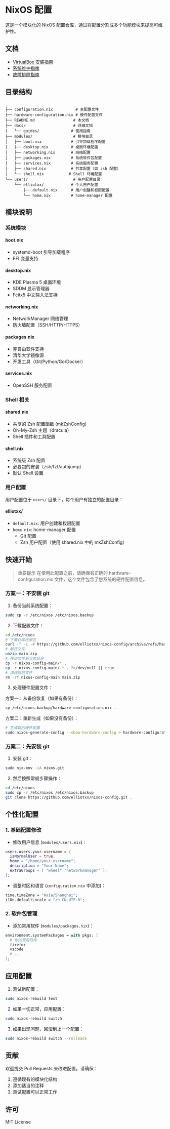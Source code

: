 # NixOS 配置

这是一个模块化的 NixOS 配置仓库，通过将配置分割成多个功能模块来提高可维护性。

## 文档

- [VirtualBox 安装指南](docs/guides/virtualbox-installation.md)
- [系统维护指南](docs/guides/system-maintenance.md)
- [故障排除指南](docs/guides/troubleshooting.md)

## 目录结构

```
.
├── configuration.nix          # 主配置文件
├── hardware-configuration.nix # 硬件配置文件
├── README.md                 # 本文档
├── docs/                     # 详细文档
│   └── guides/              # 使用指南
├── modules/                  # 模块目录
│   ├── boot.nix             # 引导加载程序配置
│   ├── desktop.nix          # 桌面环境配置
│   ├── networking.nix       # 网络配置
│   ├── packages.nix         # 系统软件包配置
│   ├── services.nix         # 系统服务配置
│   ├── shared.nix           # 共享配置（如 zsh 配置）
│   └── shell.nix           # Shell 环境配置
└── users/                    # 用户配置目录
    └── elliotxx/            # 个人用户配置
        ├── default.nix      # 用户创建和权限配置
        └── home.nix         # home-manager 配置
```

## 模块说明

### 系统模块

#### boot.nix
- systemd-boot 引导加载程序
- EFI 变量支持

#### desktop.nix
- KDE Plasma 5 桌面环境
- SDDM 显示管理器
- Fcitx5 中文输入法支持

#### networking.nix
- NetworkManager 网络管理
- 防火墙配置（SSH/HTTP/HTTPS）

#### packages.nix
- 非自由软件支持
- 清华大学镜像源
- 开发工具（Git/Python/Go/Docker）

#### services.nix
- OpenSSH 服务配置

### Shell 相关

#### shared.nix
- 共享的 Zsh 配置函数 (mkZshConfig)
- Oh-My-Zsh 主题（dracula）
- Shell 插件和工具配置

#### shell.nix
- 系统级 Zsh 配置
- 必要包的安装（zsh/fzf/autojump）
- 默认 Shell 设置

### 用户配置

用户配置位于 `users/` 目录下，每个用户有独立的配置目录：

#### elliotxx/
- `default.nix`: 用户创建和权限配置
- `home.nix`: home-manager 配置
  - Git 配置
  - Zsh 用户配置（使用 shared.nix 中的 mkZshConfig）

## 快速开始

> 重要提示
> 在使用此配置之前，请确保有正确的 hardware-configuration.nix 文件，这个文件包含了您系统的硬件配置信息。

### 方案一：不安装 git

1. 备份当前系统配置：
```bash
sudo cp -r /etc/nixos /etc/nixos.backup
```

2. 下载配置文件：
```bash
cd /etc/nixos
# 下载仓库压缩包
curl -f -L -# https://github.com/elliotxx/nixos-config/archive/refs/heads/main.zip -o main.zip
# 解压文件
unzip main.zip
# 移动文件到当前目录
cp -r nixos-config-main/* .
cp -r nixos-config-main/.* . 2>/dev/null || true
# 清理临时文件
rm -rf nixos-config-main main.zip
```

3. 处理硬件配置文件：

方案一：从备份恢复（如果有备份）：
```bash
cp /etc/nixos.backup/hardware-configuration.nix .
```

方案二：重新生成（如果没有备份）：
```bash
# 生成新的硬件配置
sudo nixos-generate-config --show-hardware-config > hardware-configuration.nix
```

### 方案二：先安装 git

1. 安装 git：
```bash
sudo nix-env -iA nixos.git
```

2. 然后按照常规步骤操作：
```bash
cd /etc/nixos
sudo cp -r /etc/nixos /etc/nixos.backup
git clone https://github.com/elliotxx/nixos-config.git .
```

## 个性化配置

### 1. 基础配置修改

- 修改用户信息 (`modules/users.nix`)：
```nix
users.users.your-username = {
  isNormalUser = true;
  home = "/home/your-username";
  description = "Your Name";
  extraGroups = [ "wheel" "networkmanager" ];
};
```

- 调整时区和语言 (`configuration.nix` 中添加)：
```nix
time.timeZone = "Asia/Shanghai";
i18n.defaultLocale = "zh_CN.UTF-8";
```

### 2. 软件包管理

- 添加常用软件 (`modules/packages.nix`)：
```nix
environment.systemPackages = with pkgs; [
  # 你的常用软件
  firefox
  vscode
  # ...
];
```

## 应用配置

1. 测试新配置：
```bash
sudo nixos-rebuild test
```

2. 如果一切正常，应用配置：
```bash
sudo nixos-rebuild switch
```

3. 如果出现问题，回滚到上一个配置：
```bash
sudo nixos-rebuild switch --rollback
```
## 贡献

欢迎提交 Pull Requests 来改进配置。请确保：
1. 遵循现有的模块化结构
2. 添加适当的注释
3. 测试配置可以正常工作

## 许可

MIT License
